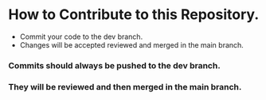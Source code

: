 # How to Contribute to this Repository.

- Commit your code to the dev branch.
- Changes will be accepted reviewed and merged in the main branch.

### Commits should always be pushed to the dev branch.
### They will be reviewed and then merged in the main branch.
